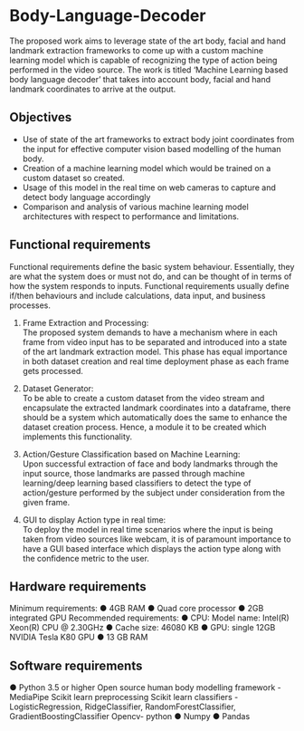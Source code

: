 # Body-Language-Decoder

The proposed work aims to leverage state of the art body, facial and hand landmark extraction frameworks to come up with a custom machine learning model which is capable of recognizing the type of action being performed in the video source. The work is titled ‘Machine Learning based body language decoder’ that takes into account body, facial and hand landmark coordinates to arrive at the output.

## Objectives

- Use of state of the art frameworks to extract body joint coordinates from the input for effective computer vision based modelling of the human body.
- Creation of a machine learning model which would be trained on a custom dataset so created.
- Usage of this model in the real time on web cameras to capture and detect body language accordingly
- Comparison and analysis of various machine learning model architectures with respect to performance and limitations.

## Functional requirements

Functional requirements define the basic system behaviour. Essentially, they are what the system does or must not do, and can be thought of in terms of how the system responds to inputs. Functional requirements usually define if/then behaviours and include calculations, data input, and business processes.<br/>

1. Frame Extraction and Processing:<br/>
   The proposed system demands to have a mechanism where in each frame from video input has to be separated and introduced into a state of the art landmark extraction model. This phase has equal importance in both dataset creation and real time deployment phase as each frame gets processed.
2. Dataset Generator:<br/>
   To be able to create a custom dataset from the video stream and encapsulate the extracted landmark coordinates into a dataframe, there should be a system which automatically does the same to enhance the dataset creation process. Hence, a module it to be created which implements this functionality.

3. Action/Gesture Classification based on Machine Learning:<br/>
   Upon successful extraction of face and body landmarks through the input source, those landmarks are passed through machine learning/deep learning based classifiers to detect the type of action/gesture performed by the subject under consideration from the given frame.

4. GUI to display Action type in real time:<br/>
   To deploy the model in real time scenarios where the input is being taken from video sources like webcam, it is of paramount importance to have a GUI based interface which displays the action type along with the confidence metric to the user.

## Hardware requirements

Minimum requirements:
● 4GB RAM
● Quad core processor
● 2GB integrated GPU
Recommended requirements:
● CPU: Model name: Intel(R) Xeon(R) CPU @ 2.30GHz
● Cache size: 46080 KB
● GPU: single 12GB NVIDIA Tesla K80 GPU
● 13 GB RAM

## Software requirements

● Python 3.5 or higher
Open source human body modelling framework - MediaPipe
Scikit learn preprocessing
Scikit learn classifiers - LogisticRegression, RidgeClassifier, RandomForestClassifier, GradientBoostingClassifier
Opencv- python
● Numpy
● Pandas
